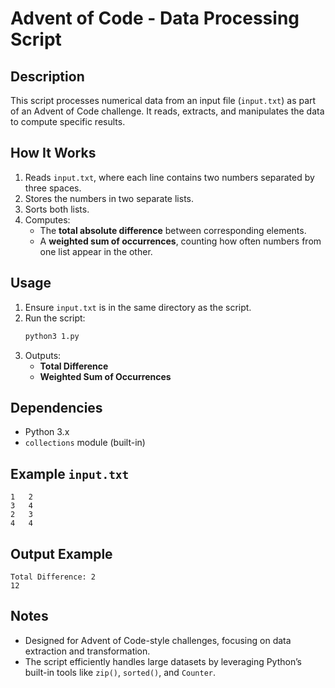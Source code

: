 
# Advent of Code - Data Processing Script

## Description

This script processes numerical data from an input file (`input.txt`) as part of an Advent of Code challenge. It reads, extracts, and manipulates the data to compute specific results.

## How It Works

1. Reads `input.txt`, where each line contains two numbers separated by three spaces.
2. Stores the numbers in two separate lists.
3. Sorts both lists.
4. Computes:
   - The **total absolute difference** between corresponding elements.
   - A **weighted sum of occurrences**, counting how often numbers from one list appear in the other.

## Usage

1. Ensure `input.txt` is in the same directory as the script.
2. Run the script:
   ```sh
   python3 1.py
   ```
3. Outputs:
   - **Total Difference**
   - **Weighted Sum of Occurrences**

## Dependencies

- Python 3.x
- `collections` module (built-in)

## Example `input.txt`

```
1   2
3   4
2   3
4   4
```

## Output Example

```
Total Difference: 2
12
```

## Notes

- Designed for Advent of Code-style challenges, focusing on data extraction and transformation.
- The script efficiently handles large datasets by leveraging Python’s built-in tools like `zip()`, `sorted()`, and `Counter`.



